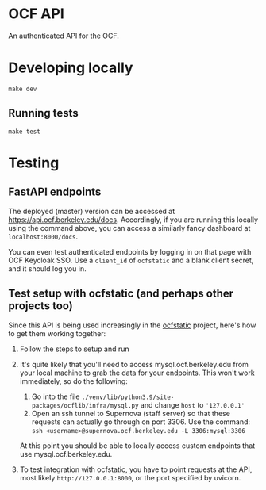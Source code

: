 # OCF API

An authenticated API for the OCF.

# Developing locally

```
make dev
```

## Running tests

```
make test
```

# Testing

## FastAPI endpoints

The deployed (master) version can be accessed at
<https://api.ocf.berkeley.edu/docs>. Accordingly, if you are running
this locally using the command above, you can access a similarly fancy
dashboard at `localhost:8000/docs`.

You can even test authenticated
endpoints by logging in on that page with OCF Keycloak SSO. Use a `client_id` of
`ocfstatic` and a blank client secret, and it should log you in.

## Test setup with ocfstatic (and perhaps other projects too)

Since this API is being used increasingly in the
[ocfstatic](https://github.com/ocf/ocfstatic) project, here's how to
get them working together:

1. Follow the steps to setup and run
2. It's quite likely that you'll need to access mysql.ocf.berkeley.edu
from your local machine to grab the data for your endpoints.
This won't work immediately, so do the following:
	1. Go into the file
	`./venv/lib/python3.9/site-packages/ocflib/infra/mysql.py` and change `host`
	to `'127.0.0.1'`
	2. Open an ssh tunnel to Supernova (staff server) so that these requests can
	actually go through on port 3306. Use the command:
	`ssh <username>@supernova.ocf.berkeley.edu -L 3306:mysql:3306`

	At this point you should be able to locally access custom endpoints that
	use mysql.ocf.berkeley.edu.
3. To test integration with ocfstatic, you have to point requests at
the API, most likely `http://127.0.0.1:8000`, or the port specified by
uvicorn.
